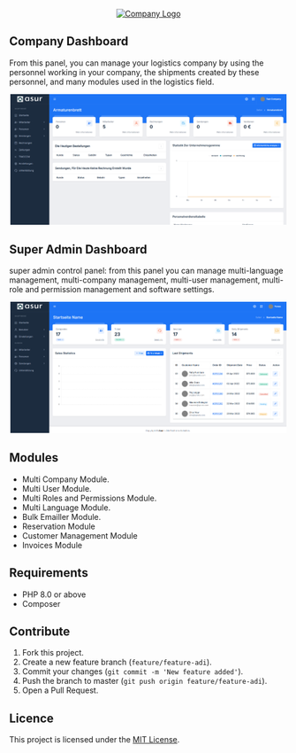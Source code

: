 <p align="center"><a href="https://laravel.com" target="_blank"><img src="https://github.com/yunusasuroglu/php-laravel-logistic-erp/blob/main/public/assets/images/systems-logo/logo-dark.png" width="400" alt="Company Logo"></a></p>

## Company Dashboard

From this panel, you can manage your logistics company by using the personnel working in your company, the shipments created by these personnel, and many modules used in the logistics field.

<p align="center" style="display: flex; justify-content: center; gap: 20px;">
  <a href="https://github.com/laravel/framework/actions">
    <img width="500" src="public/assets/images/project/2.png" alt="Company Dashboard">
  </a>
</p>


## Super Admin Dashboard

super admin control panel: from this panel you can manage multi-language management, multi-company management, multi-user management, multi-role and permission management and software settings.

<p align="center" style="display: flex; justify-content: center; gap: 20px;">
  <a href="https://github.com/laravel/framework/actions">
    <img width="500" src="public/assets/images/project/1.png" alt="Super Admin Dashboard">
  </a>
</p>

## Modules

- Multi Company Module.
- Multi User Module.
- Multi Roles and Permissions Module.
- Multi Language Module.
- Bulk Emailler Module.
- Reservation Module
- Customer Management Module
- Invoices Module

## Requirements

- PHP 8.0 or above
- Composer

## Contribute

1. Fork this project.
2. Create a new feature branch (`feature/feature-adi`).
3. Commit your changes (`git commit -m 'New feature added'`).
4. Push the branch to master (`git push origin feature/feature-adi`).
5. Open a Pull Request.

## Licence
This project is licensed under the [MIT License](LICENSE).
